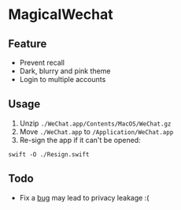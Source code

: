 # MagicalWechat

## Feature

- Prevent recall
- Dark, blurry and pink theme
- Login to multiple accounts

## Usage

1. Unzip `./WeChat.app/Contents/MacOS/WeChat.gz`
2. Move `./WeChat.app` to `/Application/WeChat.app`
3. Re-sign the app if it can't be opened:
```shell
swift -O ./Resign.swift
```

## Todo
- Fix a [bug](https://xlab.tencent.com/cn/2018/10/23/weixin-cheater-risks/) may lead to privacy leakage :(
